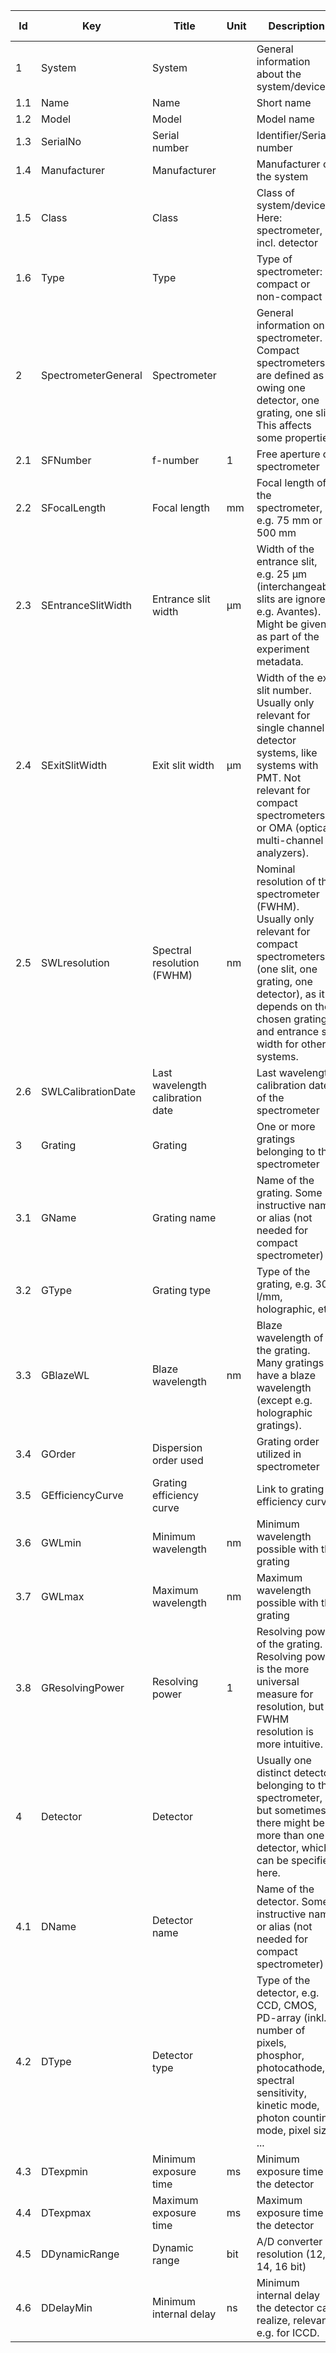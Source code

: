 |Id|Key|Title|Unit|Description|Type|Occ|Allowed values|
|-|-|-|-|-|-|-|-|
|1|System|System||General information about the system/device||1||
|1.1|Name|Name||Short name|string|1||
|1.2|Model|Model||Model name|string|1||
|1.3|SerialNo|Serial number||Identifier/Serial number|string|1||
|1.4|Manufacturer|Manufacturer||Manufacturer of the system|string|1||
|1.5|Class|Class||Class of system/device. Here: spectrometer, incl. detector|string|1||
|1.6|Type|Type||Type of spectrometer: compact or non-compact|string|1|compact;non-compact|
|2|SpectrometerGeneral|Spectrometer||General information on spectrometer. Compact spectrometers are defined as owing one detector, one grating, one slit. This affects some properties.||0-n||
|2.1|SFNumber|f-number|1|Free aperture of spectrometer|integer|0||
|2.2|SFocalLength|Focal length|mm|Focal length of the spectrometer, e.g. 75 mm or 500 mm|number|0||
|2.3|SEntranceSlitWidth|Entrance slit width|µm|Width of the entrance slit, e.g. 25 µm (interchangeable slits are ignored, e.g. Avantes). Might be given as part of the experiment metadata.|number|0||
|2.4|SExitSlitWidth|Exit slit width|µm|Width of the exit slit	number. Usually only relevant for single channel detector systems, like systems with PMT. Not relevant for compact spectrometers or OMA (optical multi-channel analyzers).|number|1||
|2.5|SWLresolution|Spectral resolution (FWHM)|nm|Nominal resolution of the spectrometer (FWHM). Usually only relevant for compact spectrometers (one slit, one grating, one detector), as it depends on the chosen grating and entrance slit width for other systems.|number|0||
|2.6|SWLCalibrationDate|Last wavelength calibration date||Last wavelength calibration date of the spectrometer|string|0||
|3|Grating|Grating||One or more gratings belonging to the spectrometer||0-n||
|3.1|GName|Grating name||Name of the grating. Some instructive name or alias (not needed for compact spectrometer)|string|0||
|3.2|GType|Grating type||Type of the grating, e.g. 300 l/mm, holographic, etc.|string|1||
|3.3|GBlazeWL|Blaze wavelength|nm|Blaze wavelength of the grating. Many gratings have a blaze wavelength (except e.g. holographic gratings).|number|0||
|3.4|GOrder|Dispersion order used||Grating order utilized in spectrometer|string|0||
|3.5|GEfficiencyCurve|Grating efficiency curve||Link to grating efficiency curve|string|0||
|3.6|GWLmin|Minimum wavelength|nm|Minimum wavelength possible with the grating|number|0||
|3.7|GWLmax|Maximum wavelength|nm|Maximum wavelength possible with the grating|number|0||
|3.8|GResolvingPower|Resolving power|1|Resolving power of the grating. Resolving power is the more universal measure for resolution, but FWHM resolution is more intuitive.|number|0||
|4|Detector|Detector||Usually one distinct detector belonging to the spectrometer, but sometimes there might be more than one detector, which can be specified here.|string|0-n||
|4.1|DName|Detector name||Name of the detector. Some instructive name or alias (not needed for compact spectrometer)|string|0||
|4.2|DType|Detector type||Type of the detector, e.g. CCD, CMOS, PD-array (inkl. number of pixels, phosphor, photocathode, spectral sensitivity, kinetic mode, photon counting mode, pixel size, ...|string|0||
|4.3|DTexpmin|Minimum exposure time|ms|Minimum exposure time of the detector|number|0||
|4.4|DTexpmax|Maximum exposure time|ms|Maximum exposure time of the detector|number|0||
|4.5|DDynamicRange|Dynamic range|bit|A/D converter resolution (12, 14, 16 bit)|integer|0||
|4.6|DDelayMin|Minimum internal delay|ns|Minimum internal delay the detector can realize, relevant e.g. for ICCD.|number|0||
